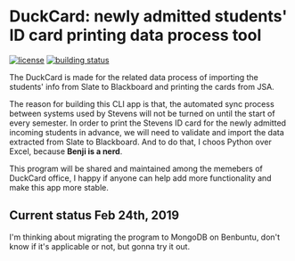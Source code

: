 # DuckCard: newly admitted students' ID card printing data process tool

[![license](https://img.shields.io/github/license/BenjiTheC/Stevens_DuckCardOffice.svg)](LICENSE)
[![building status](https://img.shields.io/travis/com/BenjiTheC/Stevens_DuckCardOffice.svg)](https://travis-ci.com/BenjiTheC/Stevens_DuckCardOffice)

The DuckCard is made for the related data process of importing the students' info from Slate to Blackboard and printing the cards from JSA.

The reason for building this CLI app is that, the automated sync process between systems used by Stevens will not be turned on until the start of every semester. In order to print the Stevens ID card for the newly admitted incoming students in advance, we will need to validate and import the data extracted from Slate to Blackboard. And to do that, I choos Python over Excel, because **Benji is a nerd**.

This program will be shared and maintained among the memebers of DuckCard office, I happy if anyone can help add more functionality and make this app more stable.

## Current status Feb 24th, 2019

I'm thinking about migrating the program to MongoDB on Benbuntu, don't know if it's applicable or not, but gonna try it out.

